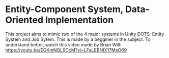 # Entity-Component System, Data-Oriented Implementation
This project aims to mimic two of the 4 major systems in Unity DOTS: Entity System and Job Sytem. This is made by a begginer in the subject.
To understand better, watch this video made by Brian Will: https://youtu.be/EGKmNQL9CcM?si=LFaLEBNIX17MsO69

